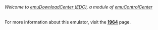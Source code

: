 ###### Welcome to [emuDownloadCenter (EDC)](https://github.com/PhoenixInteractiveNL/emuDownloadCenter/wiki/), a module of [emuControlCenter](https://github.com/PhoenixInteractiveNL/emuControlCenter/wiki/)

For more information about this emulator, visit the [**1964**](https://github.com/PhoenixInteractiveNL/emuDownloadCenter/wiki/Emulator-1964#menu) page.
